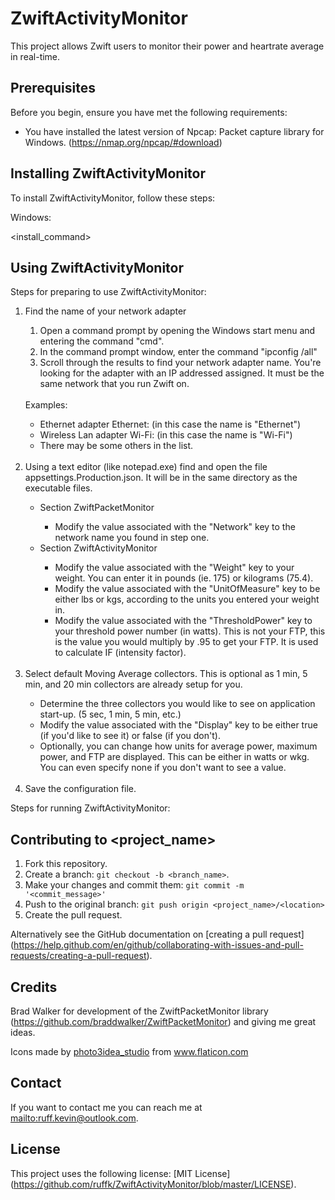 # ZwiftActivityMonitor
This project allows Zwift users to monitor their power and heartrate average in real-time.

## Prerequisites

Before you begin, ensure you have met the following requirements:
* You have installed the latest version of Npcap: Packet capture library for Windows. (https://nmap.org/npcap/#download)

## Installing ZwiftActivityMonitor

To install ZwiftActivityMonitor, follow these steps:

Windows:

<install_command>

## Using ZwiftActivityMonitor

<p>Steps for preparing to use ZwiftActivityMonitor:</p>

<ol>
    <li>Find the name of your network adapter</li>
    <ol>
        <li>Open a command prompt by opening the Windows start menu and entering the command "cmd".</li> 
        <li>In the command prompt window, enter the command "ipconfig /all"</li>
        <li>Scroll through the results to find your network adapter name.  You're looking for the adapter with an IP addressed assigned.  It must be the same network that you run Zwift on.</li>
    </ol>
    <br>Examples:
    <ul>
        <li>Ethernet adapter Ethernet: (in this case the name is "Ethernet")</li>
        <li>Wireless Lan adapter Wi-Fi: (in this case the name is "Wi-Fi")</li>
        <li>There may be some others in the list.</li>
    </ul><br>
    <li>Using a text editor (like notepad.exe) find and open the file appsettings.Production.json.  It will be in the same directory as the executable files.</li>
	<ul>
    	<li>Section ZwiftPacketMonitor</li>
    	<ul>
        	<li>Modify the value associated with the "Network" key to the network name you found in step one.</li>
    	</ul>
    	<li>Section ZwiftActivityMonitor</li>
    	<ul>
        <li>Modify the value associated with the "Weight" key to your weight.  You can enter it in pounds (ie. 175) or kilograms (75.4).</li>
        <li>Modify the value associated with the "UnitOfMeasure" key to be either lbs or kgs, according to the units you entered your weight in.</li>
        <li>Modify the value associated with the "ThresholdPower" key to your threshold power number (in watts).  This is not your FTP, this is the value you would multiply by .95 to get your FTP.  It is used to calculate IF (intensity factor).</li>
        </ul>
    </ul><br>
	<li>Select default Moving Average collectors.  This is optional as 1 min, 5 min, and 20 min collectors are already setup for you.</li>
    <ul>
    	<li>Determine the three collectors you would like to see on application start-up. (5 sec, 1 min, 5 min, etc.)</li>
    	<li>Modify the value associated with the "Display" key to be either true (if you'd like to see it) or false (if you don't).</li>
    	<li>Optionally, you can change how units for average power, maximum power, and FTP are displayed.  This can be either in watts or wkg.  You can even specify none if you don't want to see a value.</li>
    </ul><br>
<li>Save the configuration file.</li>
</ol>



Steps for running ZwiftActivityMonitor:


## Contributing to <project_name>

1. Fork this repository.
2. Create a branch: `git checkout -b <branch_name>`.
3. Make your changes and commit them: `git commit -m '<commit_message>'`
4. Push to the original branch: `git push origin <project_name>/<location>`
5. Create the pull request.

Alternatively see the GitHub documentation on [creating a pull request] (https://help.github.com/en/github/collaborating-with-issues-and-pull-requests/creating-a-pull-request).

## Credits

Brad Walker for development of the ZwiftPacketMonitor library (https://github.com/braddwalker/ZwiftPacketMonitor) and giving me great ideas.

<div>Icons made by <a href="" title="photo3idea_studio">photo3idea_studio</a> from <a href="https://www.flaticon.com/" title="Flaticon">www.flaticon.com</a></div>

## Contact

If you want to contact me you can reach me at <mailto:ruff.kevin@outlook.com>.

## License

This project uses the following license: [MIT License] (https://github.com/ruffk/ZwiftActivityMonitor/blob/master/LICENSE).

